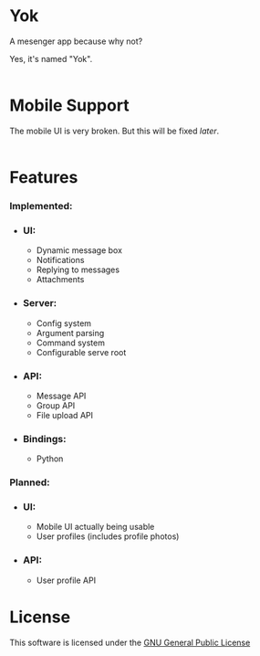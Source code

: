 # **Yok**

A mesenger app because why not?

Yes, it's named "Yok".
<br>
<br>

# **Mobile Support**

The mobile UI is very broken. But this will be fixed *later*.
<br>
<br>

# **Features**

### Implemented:

* ### UI:
    - Dynamic message box
    - Notifications
    - Replying to messages
    - Attachments

* ### Server:
    - Config system
    - Argument parsing
    - Command system
    - Configurable serve root

* ### API:

    - Message API
    - Group API
    - File upload API

* ### Bindings:

    - Python

### Planned:

* ### UI:

    - Mobile UI actually being usable
    - User profiles (includes profile photos)

* ### API:

    - User profile API

# **License**

This software is licensed under the [GNU General Public License](https://www.gnu.org/licenses/gpl-3.0.txt)